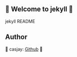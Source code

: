 ## 👋 Welcome to jekyll 🚀  

jekyll README  
  
  
## Author  

🤖 casjay: [Github](https://github.com/casjay) 🤖  
